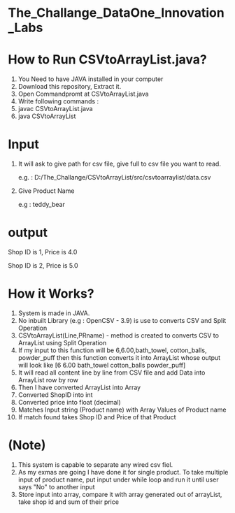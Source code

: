 # The_Challange_DataOne_Innovation_Labs


# How to Run CSVtoArrayList.java?

1. You Need to have JAVA installed in your computer
2. Download this repository, Extract it.
3. Open Commandpromt at CSVtoArrayList.java
4. Write following commands :  
5. javac CSVtoArrayList.java
6. java CSVtoArrayList

# Input

1. It will ask to give path for csv file, give full to csv file you want to read.
    
   e.g. : D:/The_Challange/CSVtoArrayList/src/csvtoarraylist/data.csv

2. Give Product Name 
   
   e.g : teddy_bear
   
# output

Shop ID is 1, Price is 4.0 

Shop ID is 2, Price is 5.0

# How it Works?

1. System is made in JAVA. 
2. No inbuilt Library (e.g : OpenCSV - 3.9) is use to converts CSV and Split Operation
3. CSVtoArrayList(Line,PRname) - method is created to converts CSV to ArrayList using Split Operation
4. If my input to this function will be 6,6.00,bath_towel, cotton_balls, powder_puff then this function converts it into ArrayList whose output will look like [6 6.00 bath_towel cotton_balls powder_puff] 
5. It will read all content line by line from CSV file and add Data into ArrayList row by row
6. Then I have converted ArrayList into Array
7. Converted ShopID into int
8. Converted price into float (decimal)
9. Matches Input string (Product name) with Array Values of Product name
10. If match found takes Shop ID and Price of that Product


# (Note)

1. This system is capable to separate any wired csv fiel. 
2. As my exmas are going I have done it for single product. To take multiple input of product name, put input under while loop and run it until user says "No" to another input
3. Store input into array, compare it with array generated out of arrayList, take shop id and sum of their price 

